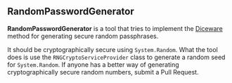 ## RandomPasswordGenerator
**RandomPasswordGenerator** is a tool that tries to implement the [Diceware](http://world.std.com/~reinhold/diceware.html) method for generating secure random passphrases.

It should be cryptographically secure using `System.Random`. What the tool does is use the `RNGCryptoServiceProvider` class to generate a random seed for `System.Random`.
If anyone has a better way of generating cryptographically secure random numbers, submit a Pull Request.
